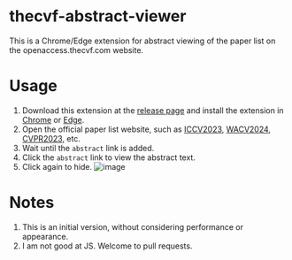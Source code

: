# thecvf-abstract-viewer
This is a Chrome/Edge extension for abstract viewing of the paper list on the openaccess.thecvf.com website.

# Usage
1. Download this extension at the [release page](https://github.com/dw-dengwei/thecvf-abstract-viewer/releases/tag/v1.1) and install the extension in [Chrome](https://www.google.com/search?q=How+do+I+manually+install+a+Chrome+extension+from+a+zip+file%3F&sca_esv=d2e6ca4de9a4e94f&sxsrf=ACQVn08_oxzjjGfjayywnuXqqIvPqUAfxg%3A1711337003549&ei=K-4AZpSRIbGvur8PwI-wyAY&ved=0ahUKEwjU0r-Ru46FAxWxl-4BHcAHDGkQ4dUDCBA&uact=5&oq=How+do+I+manually+install+a+Chrome+extension+from+a+zip+file%3F&gs_lp=Egxnd3Mtd2l6LXNlcnAiPUhvdyBkbyBJIG1hbnVhbGx5IGluc3RhbGwgYSBDaHJvbWUgZXh0ZW5zaW9uIGZyb20gYSB6aXAgZmlsZT9I3QZQAFgAcAB4AZABAJgB-AGgAfgBqgEDMi0xuAEDyAEA-AEC-AEBmAIAoAIAmAMAkgcAoAd3&sclient=gws-wiz-serp) or [Edge](https://www.google.com/search?q=How+do+I+manually+install+an+edge+extension+from+a+zip+file%3F&sca_esv=d2e6ca4de9a4e94f&sxsrf=ACQVn09WAuBY2PYehYWwovUl-zUwnNp45Q%3A1711337032161&ei=SO4AZp6wCeD1kPIPh9CzmAE&ved=0ahUKEwie9JGfu46FAxXgOkQIHQfoDBMQ4dUDCBA&uact=5&oq=How+do+I+manually+install+an+edge+extension+from+a+zip+file%3F&gs_lp=Egxnd3Mtd2l6LXNlcnAiPEhvdyBkbyBJIG1hbnVhbGx5IGluc3RhbGwgYW4gZWRnZSBleHRlbnNpb24gZnJvbSBhIHppcCBmaWxlPzIHECMYsAMYJzIKEAAYRxjWBBiwAzIKEAAYRxjWBBiwAzIKEAAYRxjWBBiwAzIKEAAYRxjWBBiwAzIKEAAYRxjWBBiwAzIKEAAYRxjWBBiwAzIKEAAYRxjWBBiwAzIKEAAYRxjWBBiwAzIKEAAYRxjWBBiwA0j8IVDoDVi8IHACeAGQAQGYAaIIoAGMEKoBCTItMS4yLjctMbgBA8gBAPgBAZgCAqACCJgDAIgGAZAGCpIHATKgB5MM&sclient=gws-wiz-serp).
2. Open the official paper list website, such as [ICCV2023](https://openaccess.thecvf.com/ICCV2023), [WACV2024](https://openaccess.thecvf.com/WACV2024), [CVPR2023](https://openaccess.thecvf.com/CVPR2023), etc.
3. Wait until the `abstract` link is added.
4. Click the `abstract` link to view the abstract text.
5. Click again to hide.
![image](https://github.com/dw-dengwei/thecvf-abstract-viewer/assets/21261323/7c46b8cd-4994-4c45-9302-4aedf216ba56)


# Notes
1. This is an initial version, without considering performance or appearance.
2. I am not good at JS. Welcome to pull requests.
